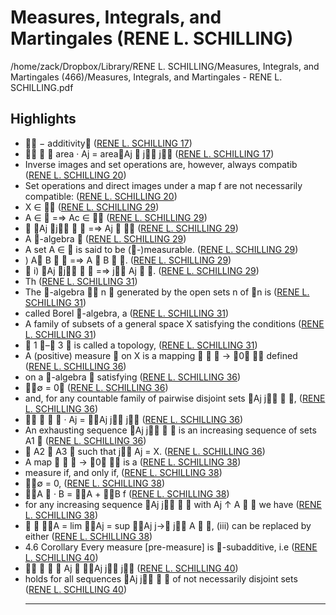 # Measures, Integrals, and Martingales (RENE L. SCHILLING)

/home/zack/Dropbox/Library/RENE L. SCHILLING/Measures, Integrals, and Martingales (466)/Measures, Integrals, and Martingales - RENE L. SCHILLING.pdf

## Highlights

-  − additivity (<a href="file:////home/zack/Dropbox/Library/RENE L. SCHILLING/Measures, Integrals, and Martingales (466)/Measures, Integrals, and Martingales - RENE L. SCHILLING.pdf#page=17" target="_blank">RENE L. SCHILLING 17</a>)
-    area · Aj = areaAj  j∈ j∈ (<a href="file:////home/zack/Dropbox/Library/RENE L. SCHILLING/Measures, Integrals, and Martingales (466)/Measures, Integrals, and Martingales - RENE L. SCHILLING.pdf#page=17" target="_blank">RENE L. SCHILLING 17</a>)
- Inverse images and set operations are, however, always compatib (<a href="file:////home/zack/Dropbox/Library/RENE L. SCHILLING/Measures, Integrals, and Martingales (466)/Measures, Integrals, and Martingales - RENE L. SCHILLING.pdf#page=20" target="_blank">RENE L. SCHILLING 20</a>)
- Set operations and direct images under a map f are not necessarily compatible: (<a href="file:////home/zack/Dropbox/Library/RENE L. SCHILLING/Measures, Integrals, and Martingales (466)/Measures, Integrals, and Martingales - RENE L. SCHILLING.pdf#page=20" target="_blank">RENE L. SCHILLING 20</a>)
- X ∈  (<a href="file:////home/zack/Dropbox/Library/RENE L. SCHILLING/Measures, Integrals, and Martingales (466)/Measures, Integrals, and Martingales - RENE L. SCHILLING.pdf#page=29" target="_blank">RENE L. SCHILLING 29</a>)
- A ∈  =⇒ Ac ∈  (<a href="file:////home/zack/Dropbox/Library/RENE L. SCHILLING/Measures, Integrals, and Martingales (466)/Measures, Integrals, and Martingales - RENE L. SCHILLING.pdf#page=29" target="_blank">RENE L. SCHILLING 29</a>)
-  Aj j∈ ⊂  =⇒ Aj ∈  (<a href="file:////home/zack/Dropbox/Library/RENE L. SCHILLING/Measures, Integrals, and Martingales (466)/Measures, Integrals, and Martingales - RENE L. SCHILLING.pdf#page=29" target="_blank">RENE L. SCHILLING 29</a>)
- A -algebra  (<a href="file:////home/zack/Dropbox/Library/RENE L. SCHILLING/Measures, Integrals, and Martingales (466)/Measures, Integrals, and Martingales - RENE L. SCHILLING.pdf#page=29" target="_blank">RENE L. SCHILLING 29</a>)
- A set A ∈  is said to be \(-\)measurable\. (<a href="file:////home/zack/Dropbox/Library/RENE L. SCHILLING/Measures, Integrals, and Martingales (466)/Measures, Integrals, and Martingales - RENE L. SCHILLING.pdf#page=29" target="_blank">RENE L. SCHILLING 29</a>)
- \) A B ∈  =⇒ A ∪ B ∈ \. (<a href="file:////home/zack/Dropbox/Library/RENE L. SCHILLING/Measures, Integrals, and Martingales (466)/Measures, Integrals, and Martingales - RENE L. SCHILLING.pdf#page=29" target="_blank">RENE L. SCHILLING 29</a>)
-  i\) Aj j∈ ⊂  =⇒ j∈ Aj ∈ \. (<a href="file:////home/zack/Dropbox/Library/RENE L. SCHILLING/Measures, Integrals, and Martingales (466)/Measures, Integrals, and Martingales - RENE L. SCHILLING.pdf#page=29" target="_blank">RENE L. SCHILLING 29</a>)
- Th (<a href="file:////home/zack/Dropbox/Library/RENE L. SCHILLING/Measures, Integrals, and Martingales (466)/Measures, Integrals, and Martingales - RENE L. SCHILLING.pdf#page=31" target="_blank">RENE L. SCHILLING 31</a>)
- The -algebra  n  generated by the open sets n of n is (<a href="file:////home/zack/Dropbox/Library/RENE L. SCHILLING/Measures, Integrals, and Martingales (466)/Measures, Integrals, and Martingales - RENE L. SCHILLING.pdf#page=31" target="_blank">RENE L. SCHILLING 31</a>)
- called Borel -algebra, a (<a href="file:////home/zack/Dropbox/Library/RENE L. SCHILLING/Measures, Integrals, and Martingales (466)/Measures, Integrals, and Martingales - RENE L. SCHILLING.pdf#page=31" target="_blank">RENE L. SCHILLING 31</a>)
- A family of subsets of a general space X satisfying the conditions (<a href="file:////home/zack/Dropbox/Library/RENE L. SCHILLING/Measures, Integrals, and Martingales (466)/Measures, Integrals, and Martingales - RENE L. SCHILLING.pdf#page=31" target="_blank">RENE L. SCHILLING 31</a>)
-  1 – 3  is called a topology, (<a href="file:////home/zack/Dropbox/Library/RENE L. SCHILLING/Measures, Integrals, and Martingales (466)/Measures, Integrals, and Martingales - RENE L. SCHILLING.pdf#page=31" target="_blank">RENE L. SCHILLING 31</a>)
- A \(positive\) measure  on X is a mapping    → 0  defined (<a href="file:////home/zack/Dropbox/Library/RENE L. SCHILLING/Measures, Integrals, and Martingales (466)/Measures, Integrals, and Martingales - RENE L. SCHILLING.pdf#page=36" target="_blank">RENE L. SCHILLING 36</a>)
- on a -algebra  satisfying (<a href="file:////home/zack/Dropbox/Library/RENE L. SCHILLING/Measures, Integrals, and Martingales (466)/Measures, Integrals, and Martingales - RENE L. SCHILLING.pdf#page=36" target="_blank">RENE L. SCHILLING 36</a>)
- ∅ = 0 (<a href="file:////home/zack/Dropbox/Library/RENE L. SCHILLING/Measures, Integrals, and Martingales (466)/Measures, Integrals, and Martingales - RENE L. SCHILLING.pdf#page=36" target="_blank">RENE L. SCHILLING 36</a>)
- and, for any countable family of pairwise disjoint sets Aj j∈ ⊂ , (<a href="file:////home/zack/Dropbox/Library/RENE L. SCHILLING/Measures, Integrals, and Martingales (466)/Measures, Integrals, and Martingales - RENE L. SCHILLING.pdf#page=36" target="_blank">RENE L. SCHILLING 36</a>)
-     · Aj = Aj j∈ j∈ (<a href="file:////home/zack/Dropbox/Library/RENE L. SCHILLING/Measures, Integrals, and Martingales (466)/Measures, Integrals, and Martingales - RENE L. SCHILLING.pdf#page=36" target="_blank">RENE L. SCHILLING 36</a>)
- An exhausting sequence Aj j∈ ⊂  is an increasing sequence of sets A1 ⊂ (<a href="file:////home/zack/Dropbox/Library/RENE L. SCHILLING/Measures, Integrals, and Martingales (466)/Measures, Integrals, and Martingales - RENE L. SCHILLING.pdf#page=36" target="_blank">RENE L. SCHILLING 36</a>)
-  A2 ⊂ A3 ⊂ such that j∈ Aj = X\. (<a href="file:////home/zack/Dropbox/Library/RENE L. SCHILLING/Measures, Integrals, and Martingales (466)/Measures, Integrals, and Martingales - RENE L. SCHILLING.pdf#page=36" target="_blank">RENE L. SCHILLING 36</a>)
- A map    → 0  is a (<a href="file:////home/zack/Dropbox/Library/RENE L. SCHILLING/Measures, Integrals, and Martingales (466)/Measures, Integrals, and Martingales - RENE L. SCHILLING.pdf#page=38" target="_blank">RENE L. SCHILLING 38</a>)
- measure if, and only if, (<a href="file:////home/zack/Dropbox/Library/RENE L. SCHILLING/Measures, Integrals, and Martingales (466)/Measures, Integrals, and Martingales - RENE L. SCHILLING.pdf#page=38" target="_blank">RENE L. SCHILLING 38</a>)
- ∅ = 0, (<a href="file:////home/zack/Dropbox/Library/RENE L. SCHILLING/Measures, Integrals, and Martingales (466)/Measures, Integrals, and Martingales - RENE L. SCHILLING.pdf#page=38" target="_blank">RENE L. SCHILLING 38</a>)
- A ∪ · B = A + B f (<a href="file:////home/zack/Dropbox/Library/RENE L. SCHILLING/Measures, Integrals, and Martingales (466)/Measures, Integrals, and Martingales - RENE L. SCHILLING.pdf#page=38" target="_blank">RENE L. SCHILLING 38</a>)
- for any increasing sequence Aj j∈ ⊂  with Aj ↑ A ∈  we have (<a href="file:////home/zack/Dropbox/Library/RENE L. SCHILLING/Measures, Integrals, and Martingales (466)/Measures, Integrals, and Martingales - RENE L. SCHILLING.pdf#page=38" target="_blank">RENE L. SCHILLING 38</a>)
-   A = lim Aj = sup Aj j→ j∈ A ∈ , \(iii\) can be replaced by either (<a href="file:////home/zack/Dropbox/Library/RENE L. SCHILLING/Measures, Integrals, and Martingales (466)/Measures, Integrals, and Martingales - RENE L. SCHILLING.pdf#page=38" target="_blank">RENE L. SCHILLING 38</a>)
- 4\.6 Corollary Every measure [pre-measure] is -subadditive, i\.e (<a href="file:////home/zack/Dropbox/Library/RENE L. SCHILLING/Measures, Integrals, and Martingales (466)/Measures, Integrals, and Martingales - RENE L. SCHILLING.pdf#page=40" target="_blank">RENE L. SCHILLING 40</a>)
-     Aj  Aj j∈ j∈ (<a href="file:////home/zack/Dropbox/Library/RENE L. SCHILLING/Measures, Integrals, and Martingales (466)/Measures, Integrals, and Martingales - RENE L. SCHILLING.pdf#page=40" target="_blank">RENE L. SCHILLING 40</a>)
- holds for all sequences Aj j∈ ⊂  of not necessarily disjoint sets (<a href="file:////home/zack/Dropbox/Library/RENE L. SCHILLING/Measures, Integrals, and Martingales (466)/Measures, Integrals, and Martingales - RENE L. SCHILLING.pdf#page=40" target="_blank">RENE L. SCHILLING 40</a>)<hr>

